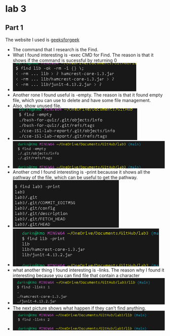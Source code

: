 # lab 3
## Part 1
The website I used is [geeksforgeek](https://www.geeksforgeeks.org/find-command-in-linux-with-examples/)

- The command that I research is the Find.
- What I found interesting is -exec CMD for Find. The reason is that it shows if the command is sucessful by returning 0
- ![image](wa.png)
- Another rone I found useful is -empty. The reason is that it found empty file, which you can use to delete and have some file management.
- Also, show unused file.
- ![image](empty2.png)
- ![image](lab4.png)
- Another cmd I found interesting is -print becausse it shows all the pathway of the file, which can be useful to get the pathway.
- ![iamge](print2.png)
- ![image](t.png)
- what another thing I found interesting is -links. The reason why I found it interesting because you can find file that contain a character
- ![image](4.png)
- The next picture shows what happen if they can't find anything.
- ![image](link2.png)

